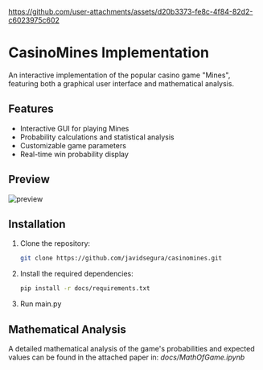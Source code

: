 


https://github.com/user-attachments/assets/d20b3373-fe8c-4f84-82d2-c6023975c602


# CasinoMines Implementation

An interactive implementation of the popular casino game "Mines", featuring both a graphical user interface and mathematical analysis.

## Features

- Interactive GUI for playing Mines
- Probability calculations and statistical analysis
- Customizable game parameters
- Real-time win probability display

## Preview

![preview](https://github.com/user-attachments/assets/4030647d-afbb-4a35-a61b-fd10c5faa458)

## Installation

1. Clone the repository:
   ```bash
   git clone https://github.com/javidsegura/casinomines.git
   ```
2. Install the required dependencies:
   ```bash
   pip install -r docs/requirements.txt
   ```

3. Run main.py

## Mathematical Analysis

A detailed mathematical analysis of the game's probabilities and expected values can be found in the attached paper in: <i> docs/MathOfGame.ipynb </i>


